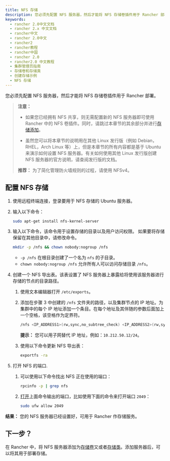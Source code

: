 ```yaml
---
title: NFS 存储
description: 您必须先配置 NFS 服务器，然后才能将 NFS 存储卷插件用于 Rancher 部署。如果您已经拥有 NFS 共享，则无需配置新的 NFS 服务器即可使用 Rancher 中的 NFS 卷插件。同时，请跳过本章节的其余部分并进行存储添加。虽然您可以将本章节的说明用在其他 Linux 发行版（例如 Debian，RHEL，Arch Linux 等）上，但是本章节的所有内容都是基于 Ubuntu 来演示如何设置 NFS 服务器。有关如何使用其他 Linux 发行版创建 NFS 服务器的官方说明，请查阅发行版的文档。
keywords:
  - rancher 2.0中文文档
  - rancher 2.x 中文文档
  - rancher中文
  - rancher 2.0中文
  - rancher2
  - rancher教程
  - rancher中国
  - rancher 2.0
  - rancher2.0 中文教程
  - 集群管理员指南
  - 存储卷和存储类
  - 创建存储示例
  - NFS 存储
---
```


您必须先配置 NFS 服务器，然后才能将 NFS 存储卷插件用于 Rancher 部署。

> **注意：**
>
> - 如果您已经拥有 NFS 共享，则无需配置新的 NFS 服务器即可使用 Rancher 中的 NFS 卷插件。同时，请跳过本章节的其余部分并进行[存储添加](/docs/cluster-admin/volumes-and-storage/_index)。
>
> - 虽然您可以将本章节的说明用在其他 Linux 发行版（例如 Debian，RHEL，Arch Linux 等）上，但是本章节的所有内容都是基于 Ubuntu 来演示如何设置 NFS 服务器。有关如何使用其他 Linux 发行版创建 NFS 服务器的官方说明，请查阅发行版的文档。
>
> **推荐：** 为了简化管理防火墙规则的过程，请使用 NFSv4。

## 配置 NFS 存储

1. 使用远程终端连接，登录要用于 NFS 存储的 Ubuntu 服务器。

1. 输入以下命令：

   ```bash
   sudo apt-get install nfs-kernel-server
   ```

1. 输入以下命令，该命令用于设置存储的目录以及用户访问权限。 如果要将存储保留在其他目录中，请修改命令。

   ```bash
   mkdir -p /nfs && chown nobody:nogroup /nfs
   ```

   - `-p /nfs` 在根目录创建了一个名为 `nfs` 的子目录。
   - `chown nobody:nogroup /nfs` 允许所有人可以访问存储目录 `/nfs`。

1. 创建一个 NFS 导出表。该表设置了 NFS 服务器上暴露给将使用该服务器进行存储的节点的目录路径。

   1. 使用文本编辑器打开 `/etc/exports`。
   1. 添加在步骤 3 中创建的 `/nfs` 文件夹的路径，以及集群节点的 IP 地址。为集群中的每个 IP 地址添加一个条目。在每个地址及其伴随的参数后面加上一个空格，该空格作为定界符。

      ```bash
      /nfs <IP_ADDRESS1>(rw,sync,no_subtree_check) <IP_ADDRESS2>(rw,sync,no_subtree_check) <IP_ADDRESS3>(rw,sync,no_subtree_check)
      ```

      **提示：** 您可以用子网替代 IP 地址，例如：`10.212.50.12/24`。

   1. 使用以下命令更新 NFS 导出表：

      ```bash
      exportfs -ra
      ```

1. 打开 NFS 的端口.

   1. 可以使用以下命令找出 NFS 正在使用的端口：

      ```bash
      rpcinfo -p | grep nfs
      ```

   2. [打开](https://help.ubuntu.com/lts/serverguide/firewall.html.en)上面命令输出的端口，比如使用下面的命令来打开端口 `2049`：

      ```bash
      sudo ufw allow 2049
      ```

**结果：** 您的 NFS 服务器已经设置好，可用于 Rancher 作存储服务。

## 下一步？

在 Rancher 中，将 NFS 服务器添加为[存储卷](/docs/cluster-admin/volumes-and-storage/_index)又或者[存储类](/docs/cluster-admin/volumes-and-storage/_index)。添加服务器后，可以将其用于部署存储。
